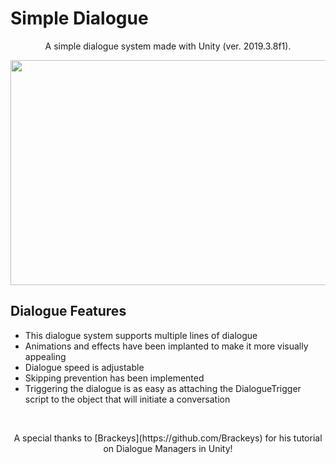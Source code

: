 # Simple Dialogue
<p align="center">
A simple dialogue system made with Unity (ver. 2019.3.8f1). 
</p>

<p align="center">
  <img width="640" height="360" src="https://media.giphy.com/media/j5saVW9elD41YdJmlT/giphy.gif">
</p>

## Dialogue Features
- This dialogue system supports multiple lines of dialogue 
- Animations and effects have been implanted to make it more visually appealing
- Dialogue speed is adjustable
- Skipping prevention has been implemented
- Triggering the dialogue is as easy as attaching the DialogueTrigger script to the object that will initiate a conversation

<br>

<p align="center">
A special thanks to [Brackeys](https://github.com/Brackeys) for his tutorial on Dialogue Managers in Unity!
</p>

